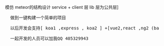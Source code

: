 模仿 meteor的结构设计
service + client 层
lib 层为公共层]
<pre>
  做到一键构建一个简单的项目
</pre>
<pre>
  以后开发会支持[ koa1 ,express , koa2 ] +[vue2,react ,ng2 (backbone就不支持了)] +[elasticsearch,solr]
</pre>
<pre>
  一起开发的人员可以加我QQ 405329943
</pre>

